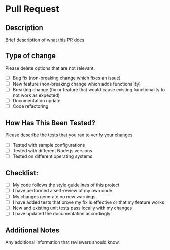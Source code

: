 # Pull Request

## Description
Brief description of what this PR does.

## Type of change
Please delete options that are not relevant.

- [ ] Bug fix (non-breaking change which fixes an issue)
- [ ] New feature (non-breaking change which adds functionality)
- [ ] Breaking change (fix or feature that would cause existing functionality to not work as expected)
- [ ] Documentation update
- [ ] Code refactoring

## How Has This Been Tested?
Please describe the tests that you ran to verify your changes.

- [ ] Tested with sample configurations
- [ ] Tested with different Node.js versions
- [ ] Tested on different operating systems

## Checklist:
- [ ] My code follows the style guidelines of this project
- [ ] I have performed a self-review of my own code
- [ ] My changes generate no new warnings
- [ ] I have added tests that prove my fix is effective or that my feature works
- [ ] New and existing unit tests pass locally with my changes
- [ ] I have updated the documentation accordingly

## Additional Notes
Any additional information that reviewers should know.
